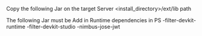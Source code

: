 Copy the following Jar on the target Server <install_directory><group><groupX><instanceX>/ext/lib path
  
  The following Jar must be Add in Runtime dependencies in PS
   -filter-devkit-runtime
   -filter-devkit-studio
   -nimbus-jose-jwt

